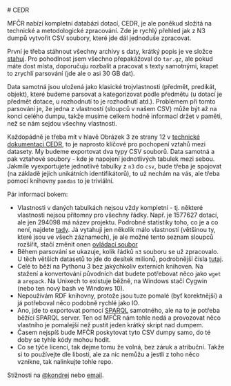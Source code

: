 # CEDR

MFČR nabízí kompletní databázi dotací, CEDR, je ale poněkud složitá na technické a metodologické zpracování. Zde je rychlý přehled jak z N3 dumpů vytvořit CSV soubory, které jde dál jednoduše zpracovat.

První je třeba stáhnout všechny archivy s daty, krátký popis je ve složce [stahuj](stahuj). Pro pohodlnost jsem všechno přepakážoval do `tar.gz`, ale pokud máte dost místa, doporučuju rozbalit a pracovat s texty samotnými, krapet to zrychlí parsování (jde ale o asi 30 GB dat).

Data samotná jsou uložená jako klasické trojvlastnosti (předmět, predikát, objekt), které budeme parsovat a kategorizovat podle předmětu (u dotací je předmět dotace, u rozhodnutí to je rozhodnutí atd.). Problémem při tomto parsování je, že jedna z vlastností (sloupců v našem CSV) může být až na konci celého dumpu, takže musíme celkem hodně informací držet v paměti, než se nám sejdou všechny vlastnosti.

Každopádně je třeba mít v hlavě Obrázek 3 ze strany 12 v [technické dokumentaci CEDR](http://cedropendata.mfcr.cz/c3lod/C3_OpenData%20-%20datov%C3%A1%20sada%20IS%20CEDR%20III%20v2%2002.pdf), to je naprosto klíčové pro pochopení vztahů mezi datasety. My budeme exportovat dva typy CSV souborů. Data samotná a pak vztahové soubory - kde je napojení jednotlivých tabulek mezi sebou. Jakmile vyexportujete jednotlivé tabulky z `n3` do `csv`, bude třeba je spojovat (na základě jejich unikátních identifikátorů), to už nechám na vás, ale třeba pomocí knihovny `pandas` to je triviální.

Pár informací bokem:

- Vlastnosti v daných tabulkách nejsou vždy kompletní - tj. některé vlastnosti nejsou přítomny pro všechny řádky. Např. je 1577627 dotací, ale jen 294098 má název projektu. Podrobné statistiky toho, co je a co není, najdete [tady](stahuj/_freq.txt). Já vytahuji jen několik málo vlastností (většinou ty, které jsou ve všech záznamech), je ale možné tento seznam sloupců rozšířit, stačí změnit onen [ovládací soubor](extrahuj.csv)
- Během parsování se ukazuje, kolik řádků `n3` souboru se už zpracovalo. U těch větších datasetů to jde do desítek milionů, podrobnější čísla [tutaj](stahuj/_stats.txt).
- Celé to běží na Pythonu 3 bez jakýchkoliv externích knihoven. Na stažení a konvertování původních dat budete potřebovat něco jako `wget` a `arepack`. Na Unixech to existuje běžně, na Windows stačí Cygwin (nebo ten nový bash ve Windows 10).
- Nepoužívám RDF knihovny, protože jsou tuze pomalé (byť korektnější) a já potřeboval něco podobně rychlé jako IO.
- Ano, jde to exportovat pomocí [SPARQL](http://www.cambridgesemantics.com/semantic-university/sparql-by-example) samotného, ale na to je potřeba běžící SPARQL server. Ten od MFČR nám tohle nedá a provozovat něco vlastního je pomalejší než pustit jeden krátký skript nad dumpem.
- Časem nejspíš bude MFČR poskytovat tyto CSV dumpy samo, do té doby se tyhle kódy mohou hodit.
- Co se týče licencí, tak dejme tomu že volná, bez záruk a atribuční. Takže si to používejte dle libosti, ale za nic nemůžu a jestli z toho něco vznikne, tak nalinkujte tohle repo.

Stížnosti na [@kondrej](https://twitter.com/kondrej) nebo [email](mailto:ondrej.kokes@gmail.com).
